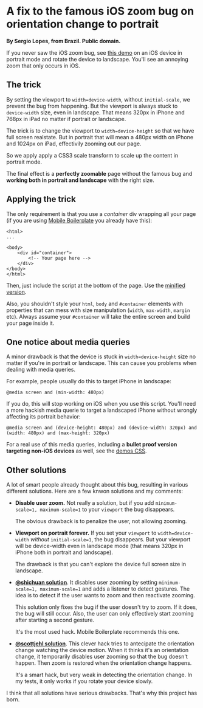A fix to the famous iOS zoom bug on orientation change to portrait
==================================================================

**By Sergio Lopes, from Brazil. Public domain.**

If you never saw the iOS zoom bug, see [this demo](http://sergiolopes.github.com/ios-zoom-bug-fix/demos/bug.html) on an iOS device in portrait mode and rotate the device to landscape. You'll see an annoying zoom that only occurs in iOS.

The trick
---------

By setting the viewport to `width=device-width`, without `initial-scale`, we prevent the bug from happening. But the viewport is always stuck to `device-width` size, even in landscape. That means 320px in iPhone and 768px in iPad no matter if portrait or landscape.

The trick is to change the viewport to `width=device-height` so that we have full screen realstate. But in portrait that will mean a 480px width on iPhone and 1024px on iPad, effectivily zooming out our page.

So we apply apply a CSS3 scale transform to scale up the content in portrait mode.

The final effect is a **perfectly zoomable** page without the famous bug and **working both in portrait and landscape** with the right size.

Applying the trick
------------------

The only requirement is that you use a *container* div wrapping all your page (if you are using [Mobile Boilerplate](http://html5boilerplate.com/mobile) you already have this):

    <html>
    ...

    <body>
        <div id="container">
            <!-- Your page here -->
        </div>
    </body>
    </html>

Then, just include the script at the bottom of the page. Use the [minified version](http://sergiolopes.github.com/ios-zoom-bug-fix/demos/ios-zoom-bug-fix.min.js).

Also, you shouldn't style your `html`, `body` and `#container` elements with properties that can mess with size manipulation (`width`, `max-width`, `margin` etc). Always assume your `#container` will take the entire screen and build your page inside it.

One notice about media queries
------------------------------

A minor drawback is that the device is stuck in `width=device-height` size no matter if you're in portrait or landscape. This can cause you problems when dealing with media queries.

For example, people usually do this to target iPhone in landscape:

    @media screen and (min-width: 480px)

If you do, this will stop working on iOS when you use this script. You'll need a more hackish media querie to target a landscaped iPhone without wrongly affecting its portrait behavior:

    @media screen and (device-height: 480px) and (device-width: 320px) and (width: 480px) and (max-height: 320px)

For a real use of this media queries, including a **bullet proof version targeting non-iOS devices** as well, see the [demos CSS](https://github.com/sergiolopes/ios-zoom-bug-fix/blob/gh-pages/demos/style.css).

Other solutions
---------------

A lot of smart people already thought about this bug, resulting in various
different solutions. Here are a few knwon solutions and my comments:

* **Disable user zoom.** Not really a solution, but if you add `minimum-scale=1, maximum-scale=1` to your `viewport` the bug disappears. 

  The obvious drawback is to penalize the user, not allowing zooming.

* **Viewport on portrait forever.** If you set your `viewport` to `width=device-width` *without* `initial-scale=1`, the bug disappears. But your viewport will be device-width even in landscape mode (that means 320px in iPhone both in portrait and landscape). 

  The drawback is that you can't explore the device full screen size in landscape.

* **[@shichuan solution][1]**. It disables user zooming by setting `minimum-scale=1, maximum-scale=1` and adds a listener to detect gestures. The idea is to detect if the user wants to zoom and then reactivate zooming.

  This solution only fixes the bug if the user doesn't try to zoom. If it does, the bug will still occur. Also, the user can only effectively start zooming after starting a second gesture.

  It's the most used hack. Mobile Boilerplate recommends this one.

[1]: https://gist.github.com/901295

* **[@scottjehl solution][2]**. This clever hack tries to antecipate the orientation change watching the device motion. When it thinks it's an orientation change, it temporarily disables user zooming so that the bug doesn't happen. Then zoom is restored when the orientation change happens.

  It's a smart hack, but very weak in detecting the orientation change. In my tests, it only works if you rotate your device slowly.

[2]: https://github.com/scottjehl/iOS-Orientationchange-Fix



I think that all solutions have serious drawbacks. That's why this project has born.
